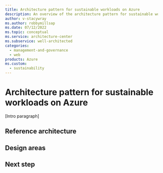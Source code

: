 ```yaml
---
title: Architecture pattern for sustainable workloads on Azure
description: An overview of the architecture pattern for sustainable workloads.
author: v-stacywray
ms.author: robbymillsap
ms.date: 07/12/2022
ms.topic: conceptual
ms.service: architecture-center
ms.subservice: well-architected
categories:
  - management-and-governance
  - web
products: Azure
ms.custom:
  - sustainability
---
```


# Architecture pattern for sustainable workloads on Azure

[Intro paragraph]

## Reference architecture

## Design areas

## Next step